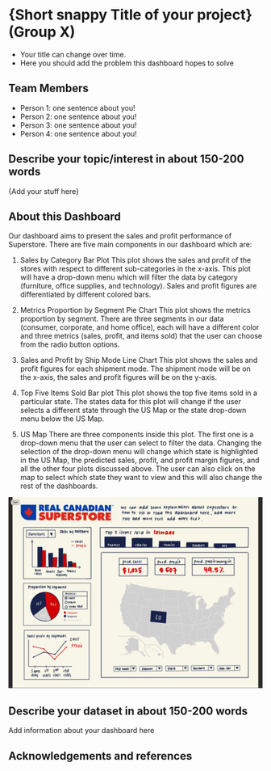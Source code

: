 # {Short snappy Title of your project} (Group X)

- Your title can change over time.
- Here you should add the problem this dashboard hopes to solve

## Team Members

- Person 1: one sentence about you!
- Person 2: one sentence about you!
- Person 3: one sentence about you!
- Person 4: one sentence about you!

## Describe your topic/interest in about 150-200 words

{Add your stuff here}

## About this Dashboard

Our dashboard aims to present the sales and profit performance of Superstore. There are five main components in our dashboard which are:

1. Sales by Category Bar Plot
This plot shows the sales and profit of the stores with respect to different sub-categories in the x-axis. This plot will have a drop-down menu which will filter the data by category (furniture, office supplies, and technology). Sales and profit figures are differentiated by different colored bars.

2. Metrics Proportion by Segment Pie Chart
This plot shows the metrics proportion by segment. There are three segments in our data (consumer, corporate, and home office), each will have a different color and three metrics (sales, profit, and items sold) that the user can choose from the radio button options.

3. Sales and Profit by Ship Mode Line Chart 
This plot shows the sales and profit figures for each shipment mode. The shipment mode will be on the x-axis, the sales and profit figures will be on the y-axis.  

4. Top Five Items Sold Bar plot
This plot shows the top five items sold in a particular state. The states data for this plot will change if the user selects a different state through the US Map or the state drop-down menu below the US Map. 

5. US Map
There are three components inside this plot. The first one is a drop-down menu that the user can select to filter the data. Changing the selection of the drop-down menu will change which state is highlighted in the US Map, the predicted sales, profit, and profit margin figures, and all the other four plots discussed above. The user can also click on the map to select which state they want to view and this will also change the rest of the dashboards.

<img src ="images/dashboard_sketch.png">

## Describe your dataset in about 150-200 words

Add information about your dashboard here

## Acknowledgements and references 

